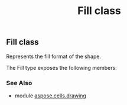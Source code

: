 ﻿---
title: Fill class
second_title: Aspose.Cells for Python via .NET API References
description: 
type: docs
weight: 170
url: /aspose.cells.drawing/fill/
is_root: false
---

## Fill class

Represents the fill format of the shape.



The Fill type exposes the following members:


### See Also
* module [aspose.cells.drawing](..)
